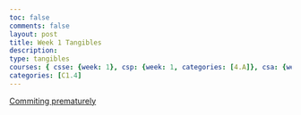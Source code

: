 ```yaml
---
toc: false
comments: false
layout: post
title: Week 1 Tangibles
description:
type: tangibles
courses: { csse: {week: 1}, csp: {week: 1, categories: [4.A]}, csa: {week: 0} }
categories: [C1.4]
---
```


[Commiting prematurely](https://github.com/TimoA35/studentrepo/issues/3#issue-1884543402)
